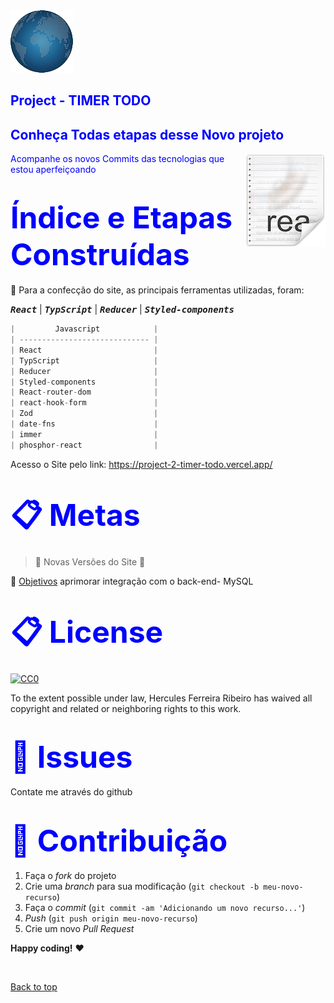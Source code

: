   <img src="./src/components/img/logo.png">

<h2><span style="color:blue">
Project - TIMER TODO</h2>
<h2><span style="color:blue">
Conheça Todas etapas desse Novo projeto</span></h2>


<img src="icon.png" align="right" />


<span style="color:blue">
Acompanhe os novos Commits das tecnologias que estou aperfeiçoando</span>


<h1><span style="color:blue">
<font size=30>Índice e Etapas Construídas</font></span></h1>


📜 Para a confecção do site, as principais ferramentas utilizadas, foram:


<kbd>***React***</kbd> | <kbd>***TypScript***</kbd> | <kbd>***Reducer***</kbd>  | <kbd>***Styled-components***</kbd> 

```javascript
|         Javascript            |
| ----------------------------- | 
| React                         |
| TypScript                     |
| Reducer                       | 
| Styled-components             |
| React-router-dom              |
| react-hook-form               | 
| Zod                           |
| date-fns                      |
| immer                         |
| phosphor-react                |

```


Acesso o Site pelo link:
https://project-2-timer-todo.vercel.app/


<h1><span style="color:blue">
<font size=30>📋 Metas
</font></span></h1>

> :construction: Novas Versões do Site :construction:

📌 [Objetivos](https://github.com/ai/size-limit#readme) aprimorar integração com o back-end- MySQL

<h1><span style="color:blue">
<font size=30>📋 License
</font></span></h1>

[![CC0](https://licensebuttons.net/p/zero/1.0/88x31.png)](https://creativecommons.org/publicdomain/zero/1.0/)

To the extent possible under law, Hercules Ferreira Ribeiro has waived all copyright and related or neighboring rights to this work.

<h1><span style="color:blue">
<font size=30>🐛 Issues</font></span></h1>

Contate me através do github

<h1><span style="color:blue">
<font size=30>🚀 Contribuição
</font></span></h1>

1. Faça o _fork_ do projeto
2. Crie uma _branch_ para sua modificação (`git checkout -b meu-novo-recurso`)
3. Faça o _commit_ (`git commit -am 'Adicionando um novo recurso...'`)
4. _Push_ (`git push origin meu-novo-recurso`)
5. Crie um novo _Pull Request_

**Happy coding!** :heart:

 <br>

[Back to top](#faqs)
